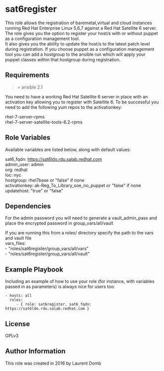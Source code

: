 # sat6register

This role allows the registration of baremetal,virtual and cloud instances running Red Hat Enterprise Linux 5,6,7 against a Red Hat Satellite 6 server. The role gives you the option to register your host/s with or without puppet as a configuration management tool.  
It also gives you the ability to update the host/s to the latest patch level during registration. If you choose puppet as a configuration management tool you can add a hostgroup to the ansible run which will apply your puppet classes within that hostgroup during registration.  

## Requirements

>= ansible 2.1

You need to have a working Red Hat Satellite 6 server in place with an activation key allowing you to register with Satellite 6.
To be successful you need to add the following yum repos to the activationkey:

rhel-7-server-rpms  
rhel-7-server-satellite-tools-6.2-rpms

## Role Variables

Available variables are listed below, along with default values:

sat6_fqdn: https://sat6ldo.rdu.salab.redhat.com  
admin_user: admin  
org: redhat  
loc: nyc  
hostgroup: rhel7base or "false" if none  
activationkey: ak-Reg_To_Library_soe_no_puppet or "false" if none  
updatehost: "true" or "false"  

## Dependencies

For the admin password you will need to generate a vault_admin_pass and place the encrypted password in group_vars/all/vault 

If you are running this from a roles/ directory specify the path to the vars and vault file  
vars_files:  
    - "roles/sat6register/group_vars/all/vars"  
    - "roles/sat6register/group_vars/all/vault"  


## Example Playbook

Including an example of how to use your role (for instance, with variables passed in as parameters) is always nice for users too:

    - hosts: all
      roles:
         - { role: sat6register, sat6_fqdn: https://sat6ldo.rdu.salab.redhat.com }

## License

GPLv3

## Author Information
This role was created in 2016 by Laurent Domb
